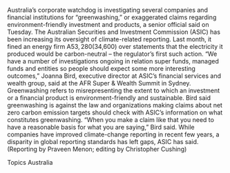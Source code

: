 Australia’s corporate watchdog is investigating several companies and financial institutions for “greenwashing,” or exaggerated claims regarding environment-friendly investment and products, a senior official said on Tuesday.
The Australian Securities and Investment Commission (ASIC) has been increasing its oversight of climate-related reporting. Last month, it fined an energy firm A$53,280 ($34,600) over statements that the electricity it produced would be carbon-neutral – the regulator’s first such action.
“We have a number of investigations ongoing in relation super funds, managed funds and entities so people should expect some more interesting outcomes,” Joanna Bird, executive director at ASIC’s financial services and wealth group, said at the AFR Super & Wealth Summit in Sydney.
Greenwashing refers to misrepresenting the extent to which an investment or a financial product is environment-friendly and sustainable.
Bird said greenwashing is against the law and organizations making claims about net zero carbon emission targets should check with ASIC’s information on what constitutes greenwashing.
“When you make a claim like that you need to have a reasonable basis for what you are saying,” Bird said.
While companies have improved climate-change reporting in recent few years, a disparity in global reporting standards has left gaps, ASIC has said.
(Reporting by Praveen Menon; editing by Christopher Cushing)

Topics
Australia
